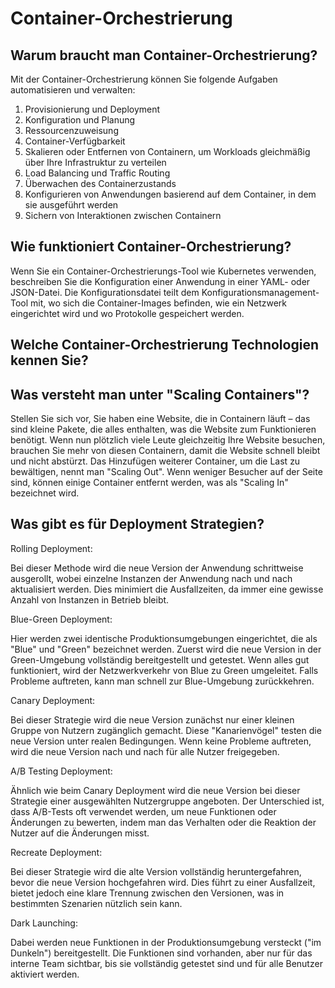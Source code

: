 # Container-Orchestrierung

## Warum braucht man Container-Orchestrierung?
Mit der Container-Orchestrierung können Sie folgende Aufgaben automatisieren und verwalten:

1. Provisionierung und Deployment
2. Konfiguration und Planung 
3. Ressourcenzuweisung
4. Container-Verfügbarkeit 
5. Skalieren oder Entfernen von Containern, um Workloads gleichmäßig über Ihre Infrastruktur zu verteilen
6. Load Balancing und Traffic Routing 
7. Überwachen des Containerzustands
8. Konfigurieren von Anwendungen basierend auf dem Container, in dem sie ausgeführt werden
9. Sichern von Interaktionen zwischen Containern



## Wie funktioniert Container-Orchestrierung?
Wenn Sie ein Container-Orchestrierungs-Tool wie Kubernetes verwenden, beschreiben Sie die Konfiguration einer Anwendung in einer YAML- oder JSON-Datei. Die Konfigurationsdatei teilt dem Konfigurationsmanagement-Tool mit, wo sich die Container-Images befinden, wie ein Netzwerk eingerichtet wird und wo Protokolle gespeichert werden.

## Welche Container-Orchestrierung Technologien kennen Sie?


## Was versteht man unter "Scaling Containers"?

Stellen Sie sich vor, Sie haben eine Website, die in Containern läuft – das sind kleine Pakete, die alles enthalten, was die Website zum Funktionieren benötigt. Wenn nun plötzlich viele Leute gleichzeitig Ihre Website besuchen, brauchen Sie mehr von diesen Containern, damit die Website schnell bleibt und nicht abstürzt. Das Hinzufügen weiterer Container, um die Last zu bewältigen, nennt man "Scaling Out". Wenn weniger Besucher auf der Seite sind, können einige Container entfernt werden, was als "Scaling In" bezeichnet wird.


## Was gibt es für Deployment Strategien?


Rolling Deployment: 

Bei dieser Methode wird die neue Version der Anwendung schrittweise ausgerollt, wobei einzelne Instanzen der Anwendung nach und nach aktualisiert werden. Dies minimiert die Ausfallzeiten, da immer eine gewisse Anzahl von Instanzen in Betrieb bleibt.

Blue-Green Deployment: 

Hier werden zwei identische Produktionsumgebungen eingerichtet, die als "Blue" und "Green" bezeichnet werden. Zuerst wird die neue Version in der Green-Umgebung vollständig bereitgestellt und getestet. Wenn alles gut funktioniert, wird der Netzwerkverkehr von Blue zu Green umgeleitet. Falls Probleme auftreten, kann man schnell zur Blue-Umgebung zurückkehren.

Canary Deployment: 

Bei dieser Strategie wird die neue Version zunächst nur einer kleinen Gruppe von Nutzern zugänglich gemacht. Diese "Kanarienvögel" testen die neue Version unter realen Bedingungen. Wenn keine Probleme auftreten, wird die neue Version nach und nach für alle Nutzer freigegeben.

A/B Testing Deployment: 

Ähnlich wie beim Canary Deployment wird die neue Version bei dieser Strategie einer ausgewählten Nutzergruppe angeboten. Der Unterschied ist, dass A/B-Tests oft verwendet werden, um neue Funktionen oder Änderungen zu bewerten, indem man das Verhalten oder die Reaktion der Nutzer auf die Änderungen misst.

Recreate Deployment: 

Bei dieser Strategie wird die alte Version vollständig heruntergefahren, bevor die neue Version hochgefahren wird. Dies führt zu einer Ausfallzeit, bietet jedoch eine klare Trennung zwischen den Versionen, was in bestimmten Szenarien nützlich sein kann.

Dark Launching: 

Dabei werden neue Funktionen in der Produktionsumgebung versteckt ("im Dunkeln") bereitgestellt. Die Funktionen sind vorhanden, aber nur für das interne Team sichtbar, bis sie vollständig getestet sind und für alle Benutzer aktiviert werden.